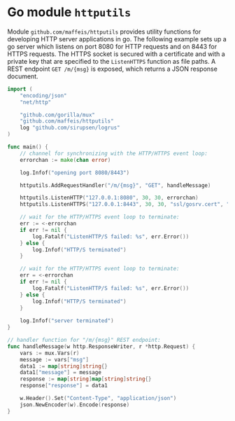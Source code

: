 # Go module `httputils`

Module `github.com/maffeis/httputils` provides utility functions for developing HTTP server applications in go.
The following example sets up a go server which listens on port 8080 for HTTP requests and on 8443 for HTTPS requests. The HTTPS socket is secured with a certificate and with a private key that are specified to the `ListenHTTPS` function as file paths. A REST endpoint `GET /m/{msg}` is exposed, which returns a JSON response document.

```go
import (
	"encoding/json"
	"net/http"

	"github.com/gorilla/mux"
	"github.com/maffeis/httputils"
	log "github.com/sirupsen/logrus"
)

func main() {
    // channel for synchronizing with the HTTP/HTTPS event loop:
	errorchan := make(chan error)

	log.Infof("opening port 8080/8443")

	httputils.AddRequestHandler("/m/{msg}", "GET", handleMessage)

	httputils.ListenHTTP("127.0.0.1:8080", 30, 30, errorchan)
	httputils.ListenHTTPS("127.0.0.1:8443", 30, 30, "ssl/gosrv.cert", "ssl/gosrv.key", errorchan)

    // wait for the HTTP/HTTPS event loop to terminate:
	err := <-errorchan
	if err != nil {
		log.Fatalf("ListenHTTP/S failed: %s", err.Error())
	} else {
		log.Infof("HTTP/S terminated")
	}

    // wait for the HTTP/HTTPS event loop to terminate:
	err = <-errorchan
	if err != nil {
		log.Fatalf("ListenHTTP/S failed: %s", err.Error())
	} else {
		log.Infof("HTTP/S terminated")
    }
    
    log.Infof("server terminated")
}

// handler function for "/m/{msg}" REST endpoint:
func handleMessage(w http.ResponseWriter, r *http.Request) {
	vars := mux.Vars(r)
	message := vars["msg"]
	data1 := map[string]string{}
	data1["message"] = message
	response := map[string]map[string]string{}
	response["response"] = data1

	w.Header().Set("Content-Type", "application/json")
	json.NewEncoder(w).Encode(response)
}
```
